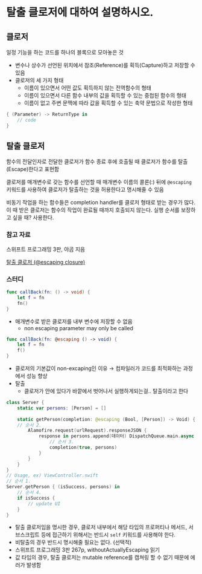 # 탈출 클로저에 대하여 설명하시오.
## 클로저

일정 기능을 하는 코드를 하나의 블록으로 모아놓은 것

- 변수나 상수가 선언된 위치에서 참조(Reference)를 획득(Capture)하고 저장할 수 있음
- 클로저의 세 가지 형태
    - 이름이 있으면서 어떤 값도 획득하지 않는 전역함수의 형태
    - 이름이 있으면서 다른 함수 내부의 값을 획득할 수 있는 중첩된 함수의 형태
    - 이름이 없고 주변 문맥에 따라 값을 획득할 수 있는 축약 문법으로 작성한 형태

```swift
{ (Parameter) -> ReturnType in
    // code
}
```

## 탈출 클로저

함수의 전달인자로 전달한 클로저가 함수 종료 후에 호출될 때 클로저가 함수를 탈출(Escape)한다고 표현함

클로저를 매개변수로 갖는 함수를 선언할 때 매개변수 이름의 콜론(:) 뒤에 `@escaping` 키워드를 사용하여 클로저가 탈출하는 것을 허용한다고 명시해줄 수 있음

비동기 작업을 하는 함수들은 completion handler를 클로저 형태로 받는 경우가 많다. 이 때 받은 클로저는 함수의 작업이 완료될 때까지 호출되지 않는다. 실행 순서를 보장하고 싶을 때? 사용한다.

### 참고 자료

스위프트 프로그래밍 3판, 야곰 지음

[탈출 클로저 (@escaping closure)](https://jinios.github.io/swift/2018/06/13/escaping/)

### 스터디

```swift
func callBack(fn: () -> void) {
    let f = fn
    fn()
}
```
- 매개변수로 받은 클로저를 내부 변수에 저장할 수 없음
    - non escaping parameter may only be called
```swift
func callBack(fn: @escaping () -> void) {
    let f = fn
    f()
}
```
- 클로저의 기본값이 non-excaping인 이유
    → 컴파일러가 코드를 최적화하는 과정에서 성능 향상
- 탈출
    - 클로저가 안에 있다가 바깥에서 벗어나서 실행하게되는걸.. 탈출이라고 한다
```swift
class Server { 
    static var persons: [Person] = [] 
    
    static getPerson(completion: @escaping (Bool, [Person]) -> Void) {
    // 순서 2. 
        Alamofire.request(urlRequest).responseJSON { 
            response in persons.append(데이터) DispatchQueue.main.async { 
                // 순서 3. 
                completion(true, persons) 
            }
        } 
    }
}
// Usage, ex) ViewController.swift
// 순서 1.
Server.getPerson { (isSuccess, persons) in 
    // 순서 4. 
    if isSuccess { 
        // update UI
    }
}
```
- 탈출 클로저임을 명시한 경우, 클로저 내부에서 해당 타입의 프로퍼티나 메서드, 서브스크립트 등에 접근하기 위해서는 반드시 `self` 키워드를 사용해야 한다.
- 비탈출의 경우 반드시 명시해줄 필요는 없다. (선택적)
- 스위프트 프로그래밍 3판 267p, withoutActuallyEscaping 읽기
- 값 타입의 경우, 탈출 클로저는 mutable reference를 캡쳐링 할 수 없기 때문에 에러가 발생함
